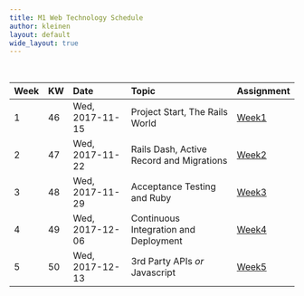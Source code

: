 ```yaml
---
title: M1 Web Technology Schedule
author: kleinen
layout: default
wide_layout: true
---
```


<br/>

| Week | KW | Date            | Topic                                    | Assignment                      |
|:-----|:---|:----------------|:-----------------------------------------|:--------------------------------|
| 1    | 46 | Wed, 2017-11-15 | Project Start, The Rails World           | [Week1](../assignments/#week-1) |
| 2    | 47 | Wed, 2017-11-22 | Rails Dash, Active Record and Migrations | [Week2](../assignments/#week-2) |
| 3    | 48 | Wed, 2017-11-29 | Acceptance Testing and Ruby              | [Week3](../assignments/#week-3) |
| 4    | 49 | Wed, 2017-12-06 | Continuous Integration and Deployment    | [Week4](../assignments/#week-4) |
| 5    | 50 | Wed, 2017-12-13 | 3rd Party APIs *or* Javascript           | [Week5](../assignments/#week-5) |

